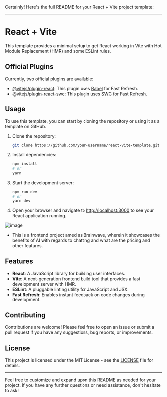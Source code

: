 Certainly! Here's the full README for your React + Vite project template:

---

# React + Vite

This template provides a minimal setup to get React working in Vite with Hot Module Replacement (HMR) and some ESLint rules.

## Official Plugins

Currently, two official plugins are available:

- [@vitejs/plugin-react](https://github.com/vitejs/vite-plugin-react/blob/main/packages/plugin-react/README.md): This plugin uses [Babel](https://babeljs.io/) for Fast Refresh.
- [@vitejs/plugin-react-swc](https://github.com/vitejs/vite-plugin-react-swc): This plugin uses [SWC](https://swc.rs/) for Fast Refresh.

## Usage

To use this template, you can start by cloning the repository or using it as a template on GitHub.

1. Clone the repository:

   ```bash
   git clone https://github.com/your-username/react-vite-template.git
   ```

2. Install dependencies:

   ```bash
   npm install
   # or
   yarn
   ```

3. Start the development server:

   ```bash
   npm run dev
   # or
   yarn dev
   ```

4. Open your browser and navigate to [http://localhost:3000](http://localhost:3000) to see your React application running.

 ![image](https://github.com/Manaswini123456/Brainwave/assets/91537487/c0f4f2b7-a1ee-41d7-ab14-cfe6b9fc8991)

 - This is a frontend project amed as Brainwave, wherein it showcases the benefits of AI with regards to chatting and what are the pricing and other features.


## Features

- **React**: A JavaScript library for building user interfaces.
- **Vite**: A next-generation frontend build tool that provides a fast development server with HMR.
- **ESLint**: A pluggable linting utility for JavaScript and JSX.
- **Fast Refresh**: Enables instant feedback on code changes during development.

## Contributing

Contributions are welcome! Please feel free to open an issue or submit a pull request if you have any suggestions, bug reports, or improvements.

## License

This project is licensed under the MIT License - see the [LICENSE](LICENSE) file for details.

---

Feel free to customize and expand upon this README as needed for your project. If you have any further questions or need assistance, don't hesitate to ask!
